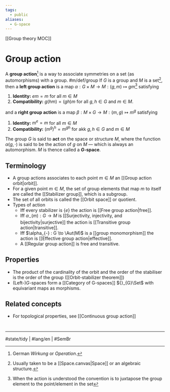 ```yaml
---
tags:
  - public
aliases:
  - G-space
---
```

[[Group theory MOC]]
# Group action

A **group action**[^Wirkung] is a way to associate symmetries on a set (as automorphisms) with a group. #m/def/group If $G$ is a group and $M$ is a set[^spal], then a **left group action** is a map $\alpha : G \times M \to M : (g,m) \mapsto gm$[^juxt] satisfying

1. **Identity:** $em = m$ for all $m \in M$
2. **Compatibility:** $g(hm) = (gh) m$ for all $g,h \in G$ and $m\in M$.

and a **right group action** is a map $\beta : M \times G \to M : (m,g) \mapsto m^g$ satisfying

1. **Identity:** $m^e = m$ for all $m \in M$
2. **Compatibility:** $(m^g)^h = m^{gh}$ for akk $g,h \in G$ and $m \in M$

[^Wirkung]: German _Wirkung_ or _Operation_.
[^spal]: Usually taken to be a [[Space.canvas|Space]] or an algebraic structure.
[^juxt]: When the action is understood the convention is to juxtapose the group element to the point/element in the set

The group $G$ is said to **act** on the space or structure $M$, 
where the function $\alpha(g, \cdot)$ is said to be the action of $g$ on $M$ —
which is always an automorphism.
$M$ is thence called a **$G$-space**.

## Terminology

- A group actions associates to each point $m \in M$ an [[Group action orbit|orbit]].
- For a given point $m \in M$, the set of group elements that map $m$ to itself are called the [[Stabilizer group]], which is a subgroup.
- The set of all orbits is called the [[Orbit space]] or quotient.
- Types of action
  - Iff every stabilizer is $\{ e \}$ the action is [[Free group action|free]].
  - Iff $\alpha_{-}(m) : G \to M$ is [[Surjectivity, injectivity, and bijectivity|surjective]] the action is [[Transitive group action|transitive]].
  - Iff $\alpha_{-} : G \to \Aut(M)$ is a [[group monomorphism]] the action is [[Effective group action|effective]].
  - A [[Regular group action]] is free and transitive.

## Properties

- The product of the cardinality of the orbit and the order of the stabiliser is the order of the group ([[Orbit-stabilizer theorem]])
- (Left-)$G$-spaces form a [[Category of G-spaces]] ${}_{G}\Set$ with equivariant maps as morphisms.

## Related concepts

- For topological properties, see [[Continuous group action]]

#
---
#state/tidy | #lang/en | #SemBr
